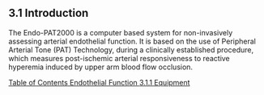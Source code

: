 ## 3.1 Introduction

The Endo-PAT2000 is a computer based system for non-invasively assessing arterial
endothelial function. It is based on the use of Peripheral Arterial Tone (PAT) Technology, during
a clinically established procedure, which measures post-ischemic arterial responsiveness to
reactive hyperemia induced by upper arm blood flow occlusion.


<div class="center">
<div class="btn-group">
  <a href=":pages_path:/manuals/endothelial-function/3-00-endothelial-function-toc" class="btn btn-default">
    <span class="glyphicon glyphicon-chevron-left"></span>
    Table of Contents
  </a>

  <a href=":pages_path:/manuals/endothelial-function" class="btn btn-default">
    <span class="glyphicon glyphicon-chevron-up"></span>
    Endothelial Function
  </a>

  <a href=":pages_path:/manuals/endothelial-function/3-01-01-equipment.md" class="btn btn-success">
    3.1.1 Equipment
    <span class="glyphicon glyphicon-chevron-right"></span>
  </a>
</div>
</div>
